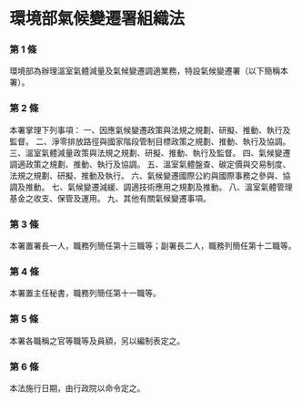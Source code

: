 # 環境部氣候變遷署組織法

### 第 1 條

環境部為辦理溫室氣體減量及氣候變遷調適業務，特設氣候變遷署（以下簡稱本署）。

### 第 2 條

本署掌理下列事項：
一、因應氣候變遷政策與法規之規劃、研擬、推動、執行及監督。
二、淨零排放路徑與國家階段管制目標政策之規劃、推動、執行及協調。
三、溫室氣體減量政策與法規之規劃、研擬、推動、執行及監督。
四、氣候變遷調適政策之規劃、推動、執行及協調。
五、溫室氣體盤查、碳定價與交易制度、法規之規劃、研擬、推動及執行。
六、氣候變遷國際公約與國際事務之參與、協調及推動。
七、氣候變遷減緩、調適技術應用之規劃及推動。
八、溫室氣體管理基金之收支、保管及運用。
九、其他有關氣候變遷事項。

### 第 3 條

本署置署長一人，職務列簡任第十三職等；副署長二人，職務列簡任第十二職等。

### 第 4 條

本署置主任秘書，職務列簡任第十一職等。

### 第 5 條

本署各職稱之官等職等及員額，另以編制表定之。

### 第 6 條

本法施行日期，由行政院以命令定之。
